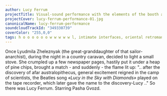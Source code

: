 ```yaml
---
author: Lucy Ferrum
projectTitle: Visual-sound performance with the elements of the booth and the spoken word
projectCover: lucy-ferrum-performance-01.jpg
canonicalName: lucy-ferrum-performance
soundcloudTrackId: "349330739"
coverColor: "255,0,0"
tags: h o o o o o o w w w w w l, intimate interfaces, oriental retromania, practices of ourselves
---
```


Once Lyudmila Zheleznyak (the great-granddaughter of that sailor-anarchist), during the night in a country caravan, decided to light a small stove. She crumpled up a few newspaper pages, hastily put it under a heap of pine chips, brought a match - and suddenly - the flame lit up:
".. after the discovery of afar australopithecus, general excitement reigned in the camp of scientists, the Beatles song _«Lucy in the Sky with Diamonds»_ played on the tape recorder, which later gave the name to the discovery-Lucy .."
So there was Lucy Ferrum. Starring Pasha Gvozd.
